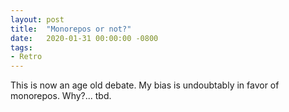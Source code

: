 ```yaml
---
layout: post
title:  "Monorepos or not?"
date:   2020-01-31 00:00:00 -0800
tags:
- Retro
---
```


This is now an age old debate. My bias is undoubtably in favor of monorepos. Why?... tbd.